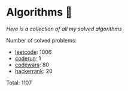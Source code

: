 # Algorithms 🏯

_Here is a collection of all my solved algorithms_

Number of solved problems:
- [leetcode](https://leetcode.com): 1006
- [coderun](https://coderun.yandex.ru/): 1
- [codewars](https://www.codewars.com): 80
- [hackerrank](https://www.hackerrank.com): 20

Total: 1107
